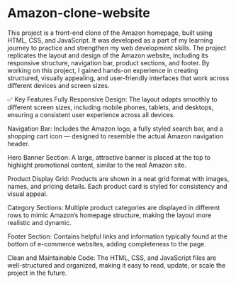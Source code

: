 # Amazon-clone-website 
This project is a front-end clone of the Amazon homepage, built using HTML, CSS, and JavaScript. It was developed as a part of my learning journey to practice and strengthen my web development skills. The project replicates the layout and design of the Amazon website, including its responsive structure, navigation bar, product sections, and footer. By working on this project, I gained hands-on experience in creating structured, visually appealing, and user-friendly interfaces that work across different devices and screen sizes.

✅ Key Features
Fully Responsive Design: The layout adapts smoothly to different screen sizes, including mobile phones, tablets, and desktops, ensuring a consistent user experience across all devices.

Navigation Bar: Includes the Amazon logo, a fully styled search bar, and a shopping cart icon — designed to resemble the actual Amazon navigation header.

Hero Banner Section: A large, attractive banner is placed at the top to highlight promotional content, similar to the real Amazon site.

Product Display Grid: Products are shown in a neat grid format with images, names, and pricing details. Each product card is styled for consistency and visual appeal.

Category Sections: Multiple product categories are displayed in different rows to mimic Amazon’s homepage structure, making the layout more realistic and dynamic.

Footer Section: Contains helpful links and information typically found at the bottom of e-commerce websites, adding completeness to the page.

Clean and Maintainable Code: The HTML, CSS, and JavaScript files are well-structured and organized, making it easy to read, update, or scale the project in the future.

